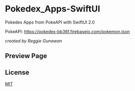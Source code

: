 # Pokedex_Apps-SwiftUI

Pokedex Apps from PokeAPI with SwiftUI 2.0

PokeAPI: https://pokedex-bb36f.firebaseio.com/pokemon.json

*created by Reggie Gunawan*

## Preview Page




## License
[MIT](https://choosealicense.com/licenses/mit/)
